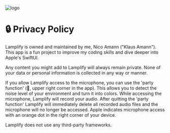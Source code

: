 ![logo](https://user-images.githubusercontent.com/100153720/166951342-ef26d7d8-8b73-4a22-88a1-14b2d7ffeef6.png)

# 🔒 Privacy Policy

Lamplify is owned and maintained by me, Nico Amann ("Klaus Amann"). This app is a fun project to improve my coding skills and dive deeper into Apple's SwiftUI.

Any content you might add to Lamplify will always remain private. None of your data or personal information is collected in any way or manner.

If you allow Lamplify access to the microphone, you can use the 'party function' (🎉, upper right corner in the app). This allows you to detect the noise level of your environment and turn it into colors. While accessing the microphone, Lamplify will record your audio. After quitting the 'party function' Lamplify will immediately delete all recorded audio files and the microphone will no longer be accessed. Apple indicates microphone access with an orange dot in the right corner of your device.

Lamplify does not use any third-party frameworks.

